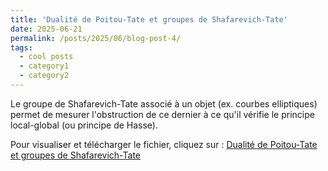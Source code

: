 ```yaml
---
title: 'Dualité de Poitou-Tate et groupes de Shafarevich-Tate'
date: 2025-06-21
permalink: /posts/2025/06/blog-post-4/
tags:
  - cool posts
  - category1
  - category2
---
```

Le groupe de Shafarevich-Tate associé à un objet (ex. courbes elliptiques) permet de mesurer l'obstruction de ce dernier à ce qu'il vérifie le principe local-global (ou principe de Hasse).

Pour visualiser et télécharger le fichier, cliquez sur : [Dualité de Poitou-Tate et groupes de Shafarevich-Tate](/files/Dualité_de_Poitou_Tate.pdf)